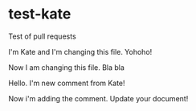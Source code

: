 # test-kate
Test of pull requests

I'm Kate and I'm changing this file. Yohoho!

Now I am changing this file.
Bla bla


Hello. I'm new comment from Kate!

Now i'm adding the comment. Update your document!
